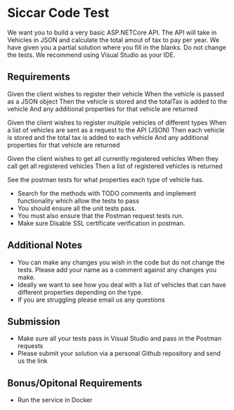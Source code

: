 # Siccar Code Test

We want you to build a very basic ASP.NETCore API. The API will take in Vehicles in JSON and calculate the total amout of tax to pay per year.
We have given you a partial solution where you fill in the blanks. Do not change the tests. We recommend using Visual Studio as your IDE.

## Requirements

Given the client wishes to register their vehicle
When the vehicle is passed as a JSON object
Then the vehicle is stored and the totalTax is added to the vehicle
And any additional properties for that vehicle are returned

Given the client wishes to register multiple vehicles of different types
When a list of vehicles are sent as a request to the API (JSON)
Then each vehicle is stored and the total tax is added to each vehicle
And any additional properties for that vehicle are returned

Given the client wishes to get all currently registered vehicles
When they call get all registered vehicles
Then a list of registered vehicles is returned

See the postman tests for what properties each type of vehicle has.

- Search for the methods with TODO comments and implement functionality which allow the tests to pass
- You should ensure all the unit tests pass.
- You must also ensure that the Postman request tests run.
- Make sure Disable SSL certificate verification in postman.

## Additional Notes

- You can make any changes you wish in the code but do not change the tests. Please add your name as a comment against any changes you make.
- Ideally we want to see how you deal with a list of vehicles that can have different properties depending on the type.
- If you are struggling please email us any questions

## Submission

- Make sure all your tests pass in Visual Studio and pass in the Postman requests
- Please submit your solution via a personal Github repository and send us the link

## Bonus/Opitonal Requirements

- Run the service in Docker
